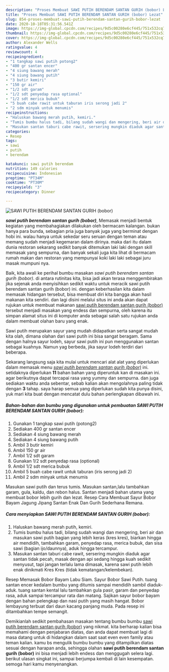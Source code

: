 ```yaml
---
description: "Proses Membuat SAWI PUTIH BERENDAM SANTAN GURIH (bobor) Lezat"
title: "Proses Membuat SAWI PUTIH BERENDAM SANTAN GURIH (bobor) Lezat"
slug: 854-proses-membuat-sawi-putih-berendam-santan-gurih-bobor-lezat
date: 2020-10-18T05:31:56.541Z
image: https://img-global.cpcdn.com/recipes/9d5c00280e6cf445/751x532cq70/sawi-putih-berendam-santan-gurih-bobor-foto-resep-utama.jpg
thumbnail: https://img-global.cpcdn.com/recipes/9d5c00280e6cf445/751x532cq70/sawi-putih-berendam-santan-gurih-bobor-foto-resep-utama.jpg
cover: https://img-global.cpcdn.com/recipes/9d5c00280e6cf445/751x532cq70/sawi-putih-berendam-santan-gurih-bobor-foto-resep-utama.jpg
author: Alexander Wells
ratingvalue: 4
reviewcount: 4
recipeingredient:
- "1 tangkap sawi putih potong2"
- "400 gr santan encer"
- "4 siung bawang merah"
- "4 siung bawang putih"
- "3 butir kemiri"
- "150 gr air"
- "1/2 sdt garam"
- "1/2 sdt penyedap rasa optional"
- "1/2 sdt merica bubuk"
- "5 buah cabe rawit untuk taburan iris serong jadi 2"
- "2 sdm minyak untuk menumis"
recipeinstructions:
- "Haluskan bawang merah putih, kemiri."
- "Tumis bumbu halus tadi, bilang sudah wangi dan mengering, beri air dan masukan sawi putih bagian yang lebih keras (kres kres), biarkan hingga air mendidih, tambahkan garam, penyedap rasa, merica bubuk, dan sisa sawi (bagian ijo/daunnya), aduk hingga tercampur."
- "Masukan santan taburi cabe rawit, sersering mungkin diaduk agar santan tidak pecah, masak dengan api sedang hingga kuah sedikit menyusut, tapi jangan terlalu lama dimasak, karena sawi putih lebih enak dinikmati Kres Kres (tidak kematangan/kelembekan)."
categories:
- Resep
tags:
- sawi
- putih
- berendam

katakunci: sawi putih berendam 
nutrition: 149 calories
recipecuisine: Indonesian
preptime: "PT34M"
cooktime: "PT30M"
recipeyield: "3"
recipecategory: Dinner

---
```



![SAWI PUTIH BERENDAM SANTAN GURIH (bobor)](https://img-global.cpcdn.com/recipes/9d5c00280e6cf445/751x532cq70/sawi-putih-berendam-santan-gurih-bobor-foto-resep-utama.jpg)

<b><i>sawi putih berendam santan gurih (bobor)</i></b>, Memasak menjadi bentuk kegiatan yang membahagiakan dilakukan oleh bermacam kalangan. bukan hanya para bunda, sebagian pria juga banyak juga yang berminat dengan hobi ini. walau hanya untuk sekedar seru seruan dengan teman atau memang sudah menjadi kegemaran dalam dirinya. maka dari itu dalam dunia restoran sekarang sedikit banyak ditemukan laki laki dengan skill memasak yang sempurna, dan banyak sekali juga kita lihat di bermacam rumah makan dan restoran yang mempunyai koki laki laki sebagai juru masak mumpuni nya.

Baik, kita awali ke perihal bumbu masakan <i>sawi putih berendam santan gurih (bobor)</i>. di antara rutinitas kita, bisa jadi akan terasa menggembirakan jika sejenak anda menyisihkan sedikit waktu untuk meracik sawi putih berendam santan gurih (bobor) ini. dengan keberhasilan kita dalam memasak hidangan tersebut, bisa membuat diri kita bangga akan hasil makanan kita sendiri. dan lagi disini melalui situs ini anda akan dapat rujukan untuk membuat makanan <u>sawi putih berendam santan gurih (bobor)</u> tersebut menjadi masakan yang endess dan sempurna, oleh karena itu simpan alamat situs ini di komputer anda sebagai salah satu rujukan anda dalam membuat olahan baru yang enak.

Sawi putih merupakan sayur yang mudah didapatkan serta sangat mudah kita olah, dimana olahan dari sawi putih ini bisa sangat beragam. Sama dengan halnya sayur lodeh, sayur sawi putih ini pun menggunakan santan sebagai kuahnya. Namun yag berbeda, jika sayur lodeh terdiri dari beberapa.


Sekarang langsung saja kita mulai untuk mencari alat alat yang diperlukan dalam memasak menu <u><i>sawi putih berendam santan gurih (bobor)</i></u> ini. setidaknya diperlukan <b>11</b> bahan bahan yang diperuntuk kan di masakan ini. agar berikutnya dapat tercapai rasa yang yummy dan sempurna. dan juga sediakan waktu anda sebentar, sebab kalian akan mengolahnya paling tidak dengan <b>3</b> tahap. saya harap semua yang diperlukan sudah kita punya disini, yuk mari kita buat dengan mencatat dulu bahan perlengkapan dibawah ini.

<!--inarticleads1-->

##### Bahan-bahan dan bumbu yang digunakan untuk pembuatan SAWI PUTIH BERENDAM SANTAN GURIH (bobor):

1. Gunakan 1 tangkap sawi putih (potong2)
1. Sediakan 400 gr santan encer
1. Sediakan 4 siung bawang merah
1. Sediakan 4 siung bawang putih
1. Ambil 3 butir kemiri
1. Ambil 150 gr air
1. Ambil 1/2 sdt garam
1. Gunakan 1/2 sdt penyedap rasa (optional)
1. Ambil 1/2 sdt merica bubuk
1. Ambil 5 buah cabe rawit untuk taburan (iris serong jadi 2)
1. Ambil 2 sdm minyak untuk menumis


Masukan sawi putih dan terus tumis. Masukan santan,lalu tambahkan garam, gula, kaldu, dan rebon halus. Santan menjadi bahan utama yang membuat bobor lebih gurih dan lezat. Resep Cara Membuat Sayur Bobor Bayam Jagung Jipang Santan Enak Dan Gurih Sederhana Remana. 

<!--inarticleads2-->

##### Cara menyiapkan SAWI PUTIH BERENDAM SANTAN GURIH (bobor):

1. Haluskan bawang merah putih, kemiri.
1. Tumis bumbu halus tadi, bilang sudah wangi dan mengering, beri air dan masukan sawi putih bagian yang lebih keras (kres kres), biarkan hingga air mendidih, tambahkan garam, penyedap rasa, merica bubuk, dan sisa sawi (bagian ijo/daunnya), aduk hingga tercampur.
1. Masukan santan taburi cabe rawit, sersering mungkin diaduk agar santan tidak pecah, masak dengan api sedang hingga kuah sedikit menyusut, tapi jangan terlalu lama dimasak, karena sawi putih lebih enak dinikmati Kres Kres (tidak kematangan/kelembekan).


Resep Memasak Bobor Bayam Labu Siam. Sayur Bobor Sawi Putih. tuang santan encer kedalam bumbu yang ditumis sampai mendidih sambil diaduk-aduk. tuang santan kental lalu tambahkan gula pasir, garam dan penyedap rasa, aduk sampai tercampur rata dan matang. Sajikan sayur bobor bayam dengan bahan pelengkap dan nasi putih yang masih hangat. Bobor lembayung terbuat dari daun kacang panjang muda. Pada resep ini ditambahkan tempe semangit. 

Demikianlah sedikit pembahasan masakan tentang bumbu bumbu <u>sawi putih berendam santan gurih (bobor)</u> yang nikmat. kita berharap kalian bisa memahami dengan penjabaran diatas, dan anda dapat membuat lagi di masa datang untuk di hidangkan dalam saat saat even even family atau teman kalian. kamu bs mengulik bumbu bumbu yang ditampilkan diatas sesuai dengan harapan anda, sehingga olahan <b>sawi putih berendam santan gurih (bobor)</b> ini bisa menjadi lebih endess dan menggugah selera lagi. berikut ulasan singkat ini, sampai berjumpa kembali di lain kesempatan. semoga hari kamu menyenangkan.
